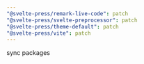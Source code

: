 ```yaml
---
"@svelte-press/remark-live-code": patch
"@svelte-press/svelte-preprocessor": patch
"@svelte-press/theme-default": patch
"@svelte-press/vite": patch
---
```


sync packages
